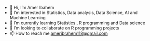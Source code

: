 - 👋 Hi, I’m Amer Ibahem
- 👀 I’m interested in Statistics, Data analysis, Data Science, AI and Machine Learning
- 🌱 I’m currently learning Statistics , R programming and Data science
- 💞️ I’m looking to collaborate on R programming projects 
- 📫 How to reach me ameribrahem118@gmail.com

<!---
amer95/amer95 is a ✨ special ✨ repository because its `README.md` (this file) appears on your GitHub profile.
You can click the Preview link to take a look at your changes.
--->
